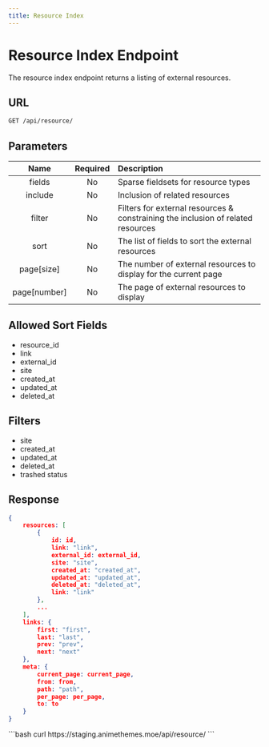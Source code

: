 ```yaml
---
title: Resource Index
---
```


<Block>

# Resource Index Endpoint

The resource index endpoint returns a listing of external resources.

## URL

```sh
GET /api/resource/
```

## Parameters

| Name         | Required | Description                                                                      |
| :----------: | :------: | :------------------------------------------------------------------------------- |
| fields       | No       | Sparse fieldsets for resource types                                              |
| include      | No       | Inclusion of related resources                                                   |
| filter       | No       | Filters for external resources & constraining the inclusion of related resources |
| sort         | No       | The list of fields to sort the external resources                                |
| page[size]   | No       | The number of external resources to display for the current page                 |
| page[number] | No       | The page of external resources to display                                        |

## Allowed Sort Fields

* resource_id
* link
* external_id
* site
* created_at
* updated_at
* deleted_at

## Filters

* site
* created_at
* updated_at
* deleted_at
* trashed status

## Response

```json
{
    resources: [
        {
            id: id,
            link: "link",
            external_id: external_id,
            site: "site",
            created_at: "created_at",
            updated_at: "updated_at",
            deleted_at: "deleted_at",
            link: "link"
        },
        ...
    ],
    links: {
        first: "first",
        last: "last",
        prev: "prev",
        next: "next"
    },
    meta: {
        current_page: current_page,
        from: from,
        path: "path",
        per_page: per_page,
        to: to
    }
}
```

<Example>

<CURL>
```bash
curl https://staging.animethemes.moe/api/resource/
```
</CURL>

</Example>

</Block>